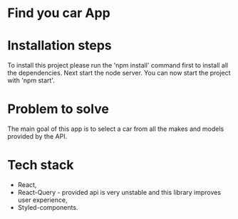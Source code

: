 # Find you car App

# Installation steps

To install this project please run the 'npm install' command first to install all the dependencies. 
Next start the node server.
You can now start the project with 'npm start'.

# Problem to solve

The main goal of this app is to select a car from all the makes and models provided by the API.

# Tech stack

- React,
- React-Query - provided api is very unstable and this library improves user experience,
- Styled-components.